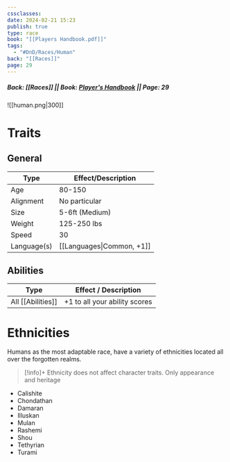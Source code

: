 ```yaml
---
cssclasses: 
date: 2024-02-21 15:23
publish: true
type: race
book: "[[Players Handbook.pdf]]"
tags:
  - "#DnD/Races/Human"
back: "[[Races]]"
page: 29
---
```

##### Back: [[Races]] || Book: [Player's Handbook](https://drive.google.com/drive/folders/1O5bhpYizcIT5xxAoLOuzCRht_PVS7VSG?usp=sharing) || Page: 29

![[human.png|300]]

# Traits
## General

| Type        | Effect/Description        |
| ----------- | ------------------------- |
| Age         | 80-150                    |
| Alignment   | No particular             |
| Size        | 5-6ft (Medium)            |
| Weight      | 125-250 lbs               |
| Speed       | 30                        |
| Language(s) | [[Languages\|Common, +1]] |
## Abilities
| Type              | Effect / Description          |
| ----------------- | ----------------------------- |
| All [[Abilities]] | +1 to all your ability scores |

# Ethnicities
Humans as the most adaptable race, have a variety of ethnicities located all over the forgotten realms.

> [!info]+ Ethnicity does not affect character traits. Only appearance and heritage

- Calishite
- Chondathan
- Damaran
- Illuskan
- Mulan
- Rashemi
- Shou
- Tethyrian
- Turami

